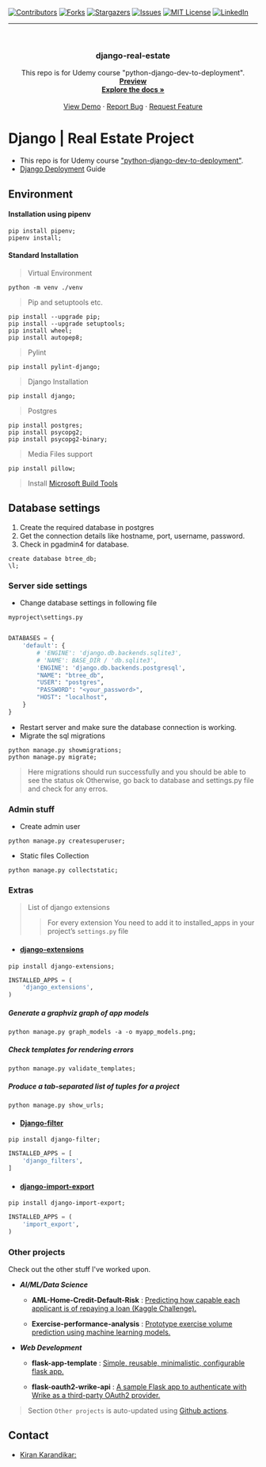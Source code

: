 <div id="top"></div>

[![Contributors][contributors-shield]][contributors-url]
[![Forks][forks-shield]][forks-url]
[![Stargazers][stars-shield]][stars-url]
[![Issues][issues-shield]][issues-url]
[![MIT License][license-shield]][license-url]
[![LinkedIn][linkedin-shield]][linkedin-url]

[contributors-shield]: https://img.shields.io/github/contributors/kiran-karandikar/django-real-estate?style=for-the-badge
[contributors-url]: https://github.com/Kiran-Karandikar/django-real-estate/graphs/contributors
[forks-shield]: https://img.shields.io/github/forks/Kiran-Karandikar/django-real-estate?style=for-the-badge
[forks-url]: https://github.com/Kiran-Karandikar/django-real-estate/network
[stars-shield]: https://img.shields.io/github/stars/Kiran-Karandikar/django-real-estate?style=for-the-badge
[stars-url]: https://github.com/Kiran-Karandikar/django-real-estate/stargazers
[issues-shield]: https://img.shields.io/github/issues/Kiran-Karandikar/django-real-estate?style=for-the-badge
[issues-url]: https://github.com/Kiran-Karandikar/django-real-estate/issues
[license-shield]: https://img.shields.io/github/license/Kiran-Karandikar/django-real-estate?style=for-the-badge
[license-url]: https://github.com/Kiran-Karandikar/django-real-estate/blob/master/LICENSE
[linkedin-shield]: https://img.shields.io/badge/-LinkedIn-black.svg?style=for-the-badge&logo=linkedin&colorB=555
[linkedin-url]: https://linkedin.com/in/kiran-karandikar

---

<!-- PROJECT LOGO -->
<br />
<div align="center">
<h3 align="center">django-real-estate</h3>
  <p align="center">
    This repo is for Udemy course "python-django-dev-to-deployment".     
    <br />    
    <a href="https://kiran-karandikar.github.io/django-real-estate"><strong>Preview</strong></a>
    <br />
    <a href="https://github.com/kiran-karandikar/django-real-estate"><strong>Explore the docs »</strong></a>
    <br />
    <br />
    <a href="https://github.com/kiran-karandikar/django-real-estate">View Demo</a>
    ·
    <a href="https://github.com/kiran-karandikar/django-real-estate/issues">Report Bug</a>
    ·
    <a href="https://github.com/kiran-karandikar/django-real-estate/issues">Request Feature</a>
  </p>
</div>

<!-- BADGES.MD Finish -->
<!-- BADGES.MD Finish -->
# Django | Real Estate Project
- This repo is for Udemy course 
["python-django-dev-to-deployment"](https://www.udemy.com/course/python-django-dev-to-deployment/).
- [Django Deployment](https://gist.github.com/bradtraversy/cfa565b879ff1458dba08f423cb01d71) Guide

## Environment
#### Installation using pipenv
```
pip install pipenv;
pipenv install;
```
#### Standard Installation
> Virtual Environment
```
python -m venv ./venv
```
> Pip and setuptools etc.
````
pip install --upgrade pip;
pip install --upgrade setuptools;
pip install wheel;
pip install autopep8;
````
> Pylint
```
pip install pylint-django;
```
> Django Installation
````
pip install django;
````
> Postgres
````
pip install postgres;
pip install psycopg2;
pip install psycopg2-binary;
````
> Media Files support
```
pip install pillow;
```

> Install [Microsoft Build Tools](https://visualstudio.microsoft.com/visual-cpp-build-tools/)
## Database settings
1. Create the required database in postgres
2. Get the connection details like hostname, port, username, password.
3. Check in pgadmin4 for database.
```postgresql
create database btree_db;
\l;
```
### Server side settings
- Change database settings in following file
````
myproject\settings.py
````
```python

DATABASES = {
    'default': {
        # 'ENGINE': 'django.db.backends.sqlite3',
        # 'NAME': BASE_DIR / 'db.sqlite3',
        'ENGINE': 'django.db.backends.postgresql',
        "NAME": "btree_db",
        "USER": "postgres",
        "PASSWORD": "<your_password>",
        "HOST": "localhost",
    }
}
```
- Restart server and make sure the database connection is working.
- Migrate the sql migrations
```
python manage.py showmigrations;
python manage.py migrate;
```
> Here migrations should run successfully and you should be able to see the status ok
> Otherwise, go back to database and settings.py file and check for any erros.

### Admin stuff

- Create admin user
```
python manage.py createsuperuser;
```
- Static files Collection
````
python manage.py collectstatic;
````

### Extras
> List of django extensions
>> For every extension You need to add it to installed_apps in your project’s ``settings.py`` file

- #### [django-extensions](https://django-extensions.readthedocs.io/en/latest/)

```
pip install django-extensions;
```
```python
INSTALLED_APPS = (
    'django_extensions',
)
```
##### Generate a graphviz graph of app models

```
python manage.py graph_models -a -o myapp_models.png;
```

##### Check templates for rendering errors

```
python manage.py validate_templates;
```
##### Produce a tab-separated list of tuples for a project

```
python manage.py show_urls;
```
- #### [Django-filter](https://django-filter.readthedocs.io/en/stable/index.html)
```
pip install django-filter;
```
```python
INSTALLED_APPS = [
    'django_filters',
]
```
- #### [django-import-export](https://django-import-export.readthedocs.io/en/latest/index.html)
```
pip install django-import-export;
```
```python
INSTALLED_APPS = (
    'import_export',
)
```









### Other projects

Check out the other stuff I've worked upon.

- **_AI/ML/Data Science_**

  - **AML-Home-Credit-Default-Risk** : [Predicting how capable each applicant is of repaying a loan \(Kaggle Challenge\).](https://github.com/Kiran-Karandikar/AML-Home-Credit-Default-Risk)

  - **Exercise-performance-analysis** : [Prototype exercise volume prediction using machine learning models.](https://github.com/Kiran-Karandikar/Exercise-performance-analysis)

- **_Web Development_**

  - **flask-app-template** : [Simple, reusable, minimalistic, configurable flask app.](https://github.com/Kiran-Karandikar/flask-app-template)

  - **flask-oauth2-wrike-api** : [A sample Flask app to authenticate with Wrike as a third-party OAuth2 provider.](https://github.com/Kiran-Karandikar/flask-oauth2-wrike-api)

> Section `Other projects` is auto-updated using [Github actions](https://github.com/features/actions).

<!-- CONTACT -->

## Contact

- [Kiran Karandikar:](mailto:connect.funnel.github@kirankarandikar.com)

